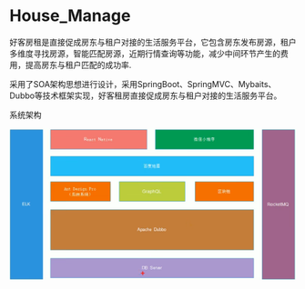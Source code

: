 # House_Manage

好客房租是直接促成房东与租户对接的生活服务平台，它包含房东发布房源，租户多维度寻找房源，智能匹配房源，近期行情查询等功能，减少中间环节产生的费用，提高房东与租户匹配的成功率.

采用了SOA架构思想进行设计，采用SpringBoot、SpringMVC、Mybaits、Dubbo等技术框架实现，好客租房直接促成房东与租户对接的生活服务平台。

系统架构

![构架图](https://github.com/YyXCyj/House_Manage/blob/master/images/11.png)



